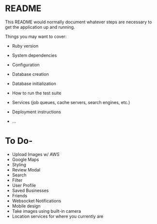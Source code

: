 # README

This README would normally document whatever steps are necessary to get the
application up and running.

Things you may want to cover:

* Ruby version

* System dependencies

* Configuration

* Database creation

* Database initialization

* How to run the test suite

* Services (job queues, cache servers, search engines, etc.)

* Deployment instructions

* ...

# To Do-

* Upload Images w/ AWS
* Google Maps
* Styling
* Review Modal
* Search
* Filter
* User Profile
* Saved Businesses
* Friends
* Websocket Notifications
* Mobile design
* Take images using built-in camera
* Location services for where you currently are